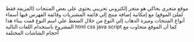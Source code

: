 موقع متجري يحاكي هو متجر إلكتروني تجريبي يحتوي علي بعض المنتجات (المزيفة فقط لملئ الموقع) مع إمكانية إضافة منتج إلي قائمة المشتريات وقائمة الفهرس فيها أسماء أنواع المنتجات وميزة الذهاب إلي النوع من خلال الضغط علي اسم النوع
قمت ببناء هذا المشروع باستخدام اللغات التالية html css java script كما أن الموقع متجاوب مع أحجام الشاشات المختلفة
